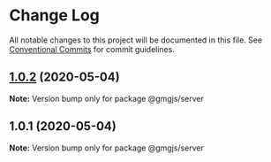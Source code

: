# Change Log

All notable changes to this project will be documented in this file.
See [Conventional Commits](https://conventionalcommits.org) for commit guidelines.

## [1.0.2](https://github.com/facultymatt/gmgjs/compare/@gmgjs/server@1.0.1...@gmgjs/server@1.0.2) (2020-05-04)

**Note:** Version bump only for package @gmgjs/server





## 1.0.1 (2020-05-04)

**Note:** Version bump only for package @gmgjs/server
